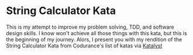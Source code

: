 # String Calculator Kata
This is my attempt to improve my problem solving, TDD, and software design skills. I know won't achieve all those things 
with this kata, but this is the beginning of my journey. Alors, I present you with my rendition of the String Calculator Kata
from Codurance's list of katas via [Katalyst](https://www.codurance.com/katalyst/string-calculator) 
